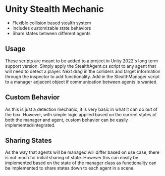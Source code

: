 # Unity Stealth Mechanic
- Flexible collision based stealth system
- Includes customizable state behaviors
- Share states between different agents
## Usage
These scripts are meant to be added to a project in Unity 2022's long term support version.
Simply apply the StealthAgent.cs script to any agent that will need to detect a player.
Next drag in the colliders and target information through the inspector to add functionality.
Add in the StealthManager script to a manager adjacent object if communication between agents is wanted.
## Custom Behavior
As this is just a detection mechanic, it is very basic in what it can do out of the box.
However, with simple logic applied based on the current states of both the manager and agent,
custom behavior can be easily implemented/integrated.
## Sharing States
As the way that agents will be managed will differ based on use case, there is not much for initial sharing of state.
However this can easily be implemented based on the state of the manager class as functionality can be implemented to share
states down to each agent in a scene.
